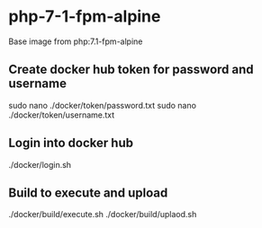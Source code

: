 # php-7-1-fpm-alpine

Base image from php:7.1-fpm-alpine

## Create docker hub token for password and username

sudo nano ./docker/token/password.txt
sudo nano ./docker/token/username.txt

## Login into docker hub

./docker/login.sh

## Build to execute and upload

./docker/build/execute.sh
./docker/build/uplaod.sh
